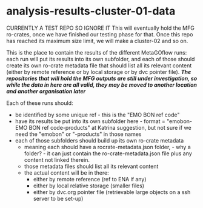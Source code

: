 # analysis-results-cluster-01-data

CURRENTLY A TEST REPO SO IGNORE IT
This will eventually hold the MFG ro-crates, once we have finished our testing phase for that. Once this repo has reached its maximum size limit, we will make a cluster-02 and so on.

This is the place to contain the results of the different MetaGOflow runs: each run will put its results into its own subfolder, and each of those should create its own ro-crate metadata file that should list all its relevant content (either by remote reference or by local storage or by dvc pointer file). 
***The repositories that will hold the MFG outputs are still under investigation, so while the data in here are all valid, they may be moved to another location and another organisation later***

Each of these runs should: 
- be identified by some unique ref - this is the "EMO BON ref code"
- have its results be put into its own subfolder here - format = "emobon-EMO BON ref code-products" at Katrina suggestion, but not sure if we need the "emobon" or "-products" in those names
- each of those subfolders should build up its own ro-crate metadata
  - meaning each should have a rocrate-metadata.json folder, - why a folder? - it can just contain the ro-crate-metadata.json file plus any content not linked therein.
  - those metadata files should list all its relevant content
  - the actual content will be in there:
    - either by remote reference (ref to ENA if any)
    - either by local relative storage (smaller files)
    - either by dvc.org pointer file (retrievable large objects on a ssh server to be set-up)
